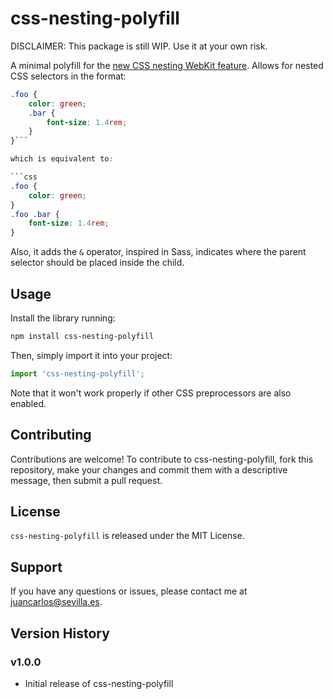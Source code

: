 # css-nesting-polyfill

DISCLAIMER: This package is still WIP. Use it at your own risk.

A minimal polyfill for the [new CSS nesting WebKit feature](https://webkit.org/blog/13813/try-css-nesting-today-in-safari-technology-preview/). Allows for nested CSS selectors in the format:

```css
.foo {
	color: green;
	.bar {
		font-size: 1.4rem;
	}
}```

which is equivalent to:

```css
.foo {
	color: green;
}
.foo .bar {
	font-size: 1.4rem;
}
```

Also, it adds the `&` operator, inspired in Sass, indicates where the parent selector should be placed inside the child.

## Usage

Install the library running:

```sh
npm install css-nesting-polyfill
```

Then, simply import it into your project:

```js
import 'css-nesting-polyfill';
```

Note that it won't work properly if other CSS preprocessors are also enabled.

## Contributing

Contributions are welcome! To contribute to css-nesting-polyfill, fork this repository, make your changes and commit them with a descriptive message, then submit a pull request.

## License

`css-nesting-polyfill` is released under the MIT License.

## Support

If you have any questions or issues, please contact me at [juancarlos@sevilla.es](mailto:juancarlos@sevilla.es).

## Version History

### v1.0.0

- Initial release of css-nesting-polyfill